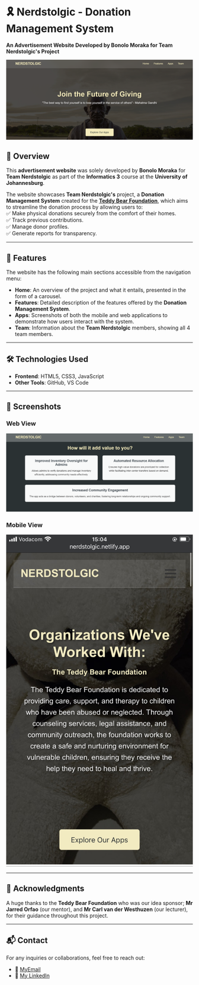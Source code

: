 # 🎗️ Nerdstolgic - Donation Management System  
**An Advertisement Website Developed by Bonolo Moraka for Team Nerdstolgic's Project**  

![Main Screenshot](screenshots/main-desktop.png)  

## 📌 Overview  
This **advertisement website** was solely developed by **Bonolo Moraka** for **Team Nerdstolgic** as part of the **Informatics 3** course at the **University of Johannesburg**.  

The website showcases **Team Nerdstolgic's** project, a **Donation Management System** created for the [**Teddy Bear Foundation**](https://teddybearfoundation.org.za/), which aims to streamline the donation process by allowing users to:  
✅ Make physical donations securely from the comfort of their homes.  
✅ Track previous contributions.  
✅ Manage donor profiles.  
✅ Generate reports for transparency.  

---

## 🚀 Features  
The website has the following main sections accessible from the navigation menu:  
- **Home**: An overview of the project and what it entails, presented in the form of a carousel.  
- **Features**: Detailed description of the features offered by the **Donation Management System**.  
- **Apps**: Screenshots of both the mobile and web applications to demonstrate how users interact with the system.  
- **Team**: Information about the **Team Nerdstolgic** members, showing all 4 team members.  

---

## 🛠️ Technologies Used  
- **Frontend**: HTML5, CSS3, JavaScript  
- **Other Tools**: GitHub, VS Code  

---

## 📸 Screenshots  

### Web View  
![Web Screenshot](screenshots/web-view.png)  

### Mobile View  
![Mobile Screenshot](screenshots/mobile-view.png)  

---
## 📢 Acknowledgments
A huge thanks to the **Teddy Bear Foundation** who was our idea sponsor; **Mr Jarred Orfao** (our mentor), and **Mr Carl van der Westhuzen** (our lecturer), for their guidance throughout this project.

---
## 📬 Contact
For any inquiries or collaborations, feel free to reach out:
- 📧 [MyEmail](mailto:stringbonolo@gmail.com)
- 🔗 [My LinkedIn](https://www.linkedin.com/in/bonolo-moraka-13b87918b/)
